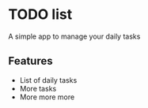 # TODO list
A simple app to manage your daily tasks
## Features
* List of daily tasks
* More tasks
* More more more
